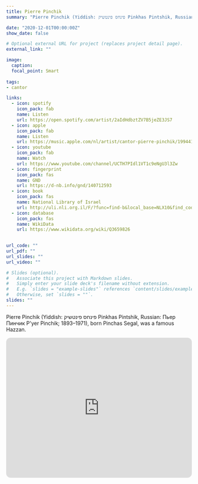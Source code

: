 ```yaml
---
title: Pierre Pinchik
summary: "Pierre Pinchik (Yiddish: פינחס פינטשיק Pinkhas Pintshik, Russian: Пьер Пинчик P'yer Pinchik; 1893–1971), born Pinchas Segal, was a famous Hazzan."

date: "2020-12-01T00:00:00Z"
show_date: false

# Optional external URL for project (replaces project detail page).
external_link: ""

image:
  caption: 
  focal_point: Smart
  
tags:
- cantor

links:
  - icon: spotify
    icon_pack: fab
    name: Listen
    url: https://open.spotify.com/artist/2aIdHdbztZV7B5jeZE3JS7
  - icon: apple
    icon_pack: fab
    name: Listen
    url: https://music.apple.com/nl/artist/cantor-pierre-pinchik/199441102
  - icon: youtube
    icon_pack: fab
    name: Watch
    url: https://www.youtube.com/channel/UCTH7PIdl1VT1c9eNgU3l3Zw
  - icon: fingerprint
    icon_pack: fas
    name: GND
    url: https://d-nb.info/gnd/140712593 
  - icon: book
    icon_pack: fas
    name: National Library of Israel
    url: http://uli.nli.org.il/F/?func=find-b&local_base=NLX10&find_code=UID&request=987007309842305171
  - icon: database
    icon_pack: fas
    name: WikiData
    url: https://www.wikidata.org/wiki/Q3659826 
    

url_code: ""
url_pdf: ""
url_slides: ""
url_video: ""

# Slides (optional).
#   Associate this project with Markdown slides.
#   Simply enter your slide deck's filename without extension.
#   E.g. `slides = "example-slides"` references `content/slides/example-slides.md`.
#   Otherwise, set `slides = ""`.
slides: ""
---
```

Pierre Pinchik (Yiddish: פינחס פינטשיק Pinkhas Pintshik, Russian: Пьер Пинчик P'yer Pinchik; 1893–1971), born Pinchas Segal, was a famous Hazzan.

<iframe style="border-radius:12px" src="https://open.spotify.com/artist/2aIdHdbztZV7B5jeZE3JS7" width="100%" height="380" frameBorder="0" allowfullscreen="" allow="autoplay; clipboard-write; encrypted-media; fullscreen; picture-in-picture" loading="lazy"></iframe>
